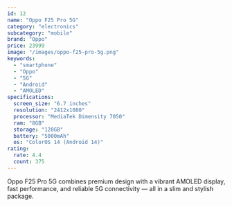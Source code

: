 ```yaml
---
id: 12
name: "Oppo F25 Pro 5G"
category: "electronics"
subcategory: "mobile"
brand: "Oppo"
price: 23999
image: "/images/oppo-f25-pro-5g.png"
keywords:
  - "smartphone"
  - "Oppo"
  - "5G"
  - "Android"
  - "AMOLED"
specifications:
  screen_size: "6.7 inches"
  resolution: "2412x1080"
  processor: "MediaTek Dimensity 7050"
  ram: "8GB"
  storage: "128GB"
  battery: "5000mAh"
  os: "ColorOS 14 (Android 14)"
rating:
  rate: 4.4
  count: 375
---
```


Oppo F25 Pro 5G combines premium design with a vibrant AMOLED display, fast performance, and reliable 5G connectivity — all in a slim and stylish package.
